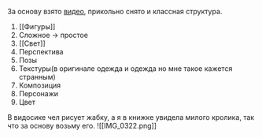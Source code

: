 За основу взято [видео](https://youtu.be/YFlLJjmjjyA?si=d3evGVBNFr_NhXLb), прикольно снято и классная структура. 

1. [[Фигуры]]
2. Сложное -> простое
3. [[Свет]]
4. Перспектива
5. Позы
6. Текстуры(в оригинале одежда и одежда но мне такое кажется странным)
7. Композиция
8. Персонажи
9. Цвет

В видосике чел рисует жабку, а я в книжке увидела милого кролика, так что за основу возьму его. 
![[IMG_0322.png]]